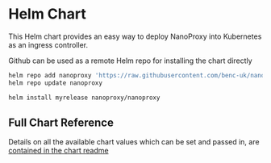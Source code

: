 # Helm Chart

This Helm chart provides an easy way to deploy NanoProxy into Kubernetes as an ingress controller.

Github can be used as a remote Helm repo for installing the chart directly

```bash
helm repo add nanoproxy 'https://raw.githubusercontent.com/benc-uk/nanoproxy/main/deploy/helm'
helm repo update nanoproxy

helm install myrelease nanoproxy/nanoproxy
```

## Full Chart Reference

Details on all the available chart values which can be set and passed in, are [contained in the chart readme](./nanoproxy/)
